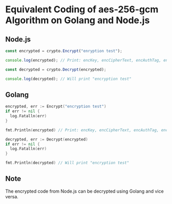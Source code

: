 # Equivalent Coding of aes-256-gcm Algorithm on Golang and Node.js

## Node.js

```javascript
const encrypted = crypto.Encrypt("enryption test");

console.log(encrypted); // Print: encKey, encCipherText, encAuthTag, encIv

const decrypted = crypto.Decrypt(encrypted);

console.log(decrypted); // Will print "encryption test"
```

## Golang

```go
encrypted, err := Encrypt("encryption test")
if err != nil {
  log.Fatalln(err)
}

fmt.Println(encrypted) // Print: encKey, encCipherText, encAuthTag, encNonce

decrypted, err := Decrypt(encrypted)
if err != nil {
  log.Fatalln(err)
}

fmt.Println(decrypted) // Will print "encryption test"
```

## Note

The encrypted code from Node.js can be decrypted using Golang and vice versa.
